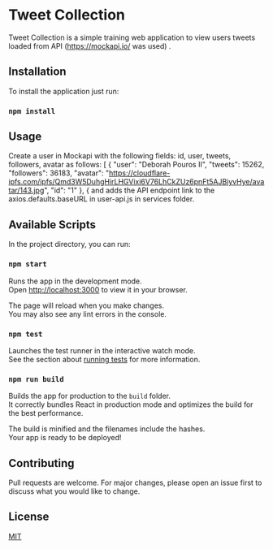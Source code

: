 # Tweet Collection

Tweet Collection is a simple training web application to view users tweets loaded from API (https://mockapi.io/ was used) .

## Installation

To install the application just run:

### `npm install`

## Usage

Create a user in Mockapi with the following fields: id, user, tweets, followers, avatar as follows:
[
{
"user": "Deborah Pouros II",
"tweets": 15262,
"followers": 36183,
"avatar": "https://cloudflare-ipfs.com/ipfs/Qmd3W5DuhgHirLHGVixi6V76LhCkZUz6pnFt5AJBiyvHye/avatar/143.jpg",
"id": "1"
},
{
and adds the API endpoint link to the axios.defaults.baseURL in user-api.js in services folder.

## Available Scripts

In the project directory, you can run:

### `npm start`

Runs the app in the development mode.\
Open [http://localhost:3000](http://localhost:3000) to view it in your browser.

The page will reload when you make changes.\
You may also see any lint errors in the console.

### `npm test`

Launches the test runner in the interactive watch mode.\
See the section about [running tests](https://facebook.github.io/create-react-app/docs/running-tests) for more information.

### `npm run build`

Builds the app for production to the `build` folder.\
It correctly bundles React in production mode and optimizes the build for the best performance.

The build is minified and the filenames include the hashes.\
Your app is ready to be deployed!

## Contributing

Pull requests are welcome. For major changes, please open an issue first
to discuss what you would like to change.

## License

[MIT](https://license.com/fakelicense/)
